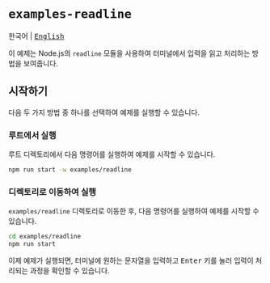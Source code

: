 # `examples-readline`

<kbd>한국어</kbd> | <kbd>[English](README.en.md)</kbd>

이 예제는 Node.js의 `readline` 모듈을 사용하여 터미널에서 입력을 읽고 처리하는 방법을 보여줍니다.

## 시작하기

다음 두 가지 방법 중 하나를 선택하여 예제를 실행할 수 있습니다.

### 루트에서 실행

루트 디렉토리에서 다음 명령어를 실행하여 예제를 시작할 수 있습니다.

```sh
npm run start -w examples/readline
```

### 디렉토리로 이동하여 실행

`examples/readline` 디렉토리로 이동한 후, 다음 명령어를 실행하여 예제를 시작할 수 있습니다.

```sh
cd examples/readline
npm run start
```

이제 예제가 실행되면, 터미널에 원하는 문자열을 입력하고 <kbd>Enter</kbd> 키를 눌러 입력이 처리되는 과정을 확인할 수 있습니다.
